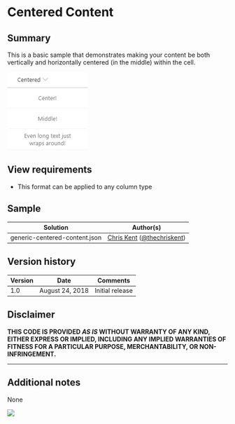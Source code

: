 # Centered Content

## Summary
This is a basic sample that demonstrates making your content be both vertically and horizontally centered (in the middle) within the cell.

![screenshot of the sample](./assets/screenshot.png)

## View requirements
- This format can be applied to any column type

## Sample

Solution|Author(s)
--------|---------
generic-centered-content.json | [Chris Kent](https://github.com/thechriskent) ([@thechriskent](https://twitter.com/thechriskent))

## Version history

Version|Date|Comments
-------|----|--------
1.0|August 24, 2018|Initial release

## Disclaimer
**THIS CODE IS PROVIDED *AS IS* WITHOUT WARRANTY OF ANY KIND, EITHER EXPRESS OR IMPLIED, INCLUDING ANY IMPLIED WARRANTIES OF FITNESS FOR A PARTICULAR PURPOSE, MERCHANTABILITY, OR NON-INFRINGEMENT.**

---

## Additional notes
None

<img src="https://pnptelemetry.azurewebsites.net/list-formatting/column-samples/generic-centered-content" />